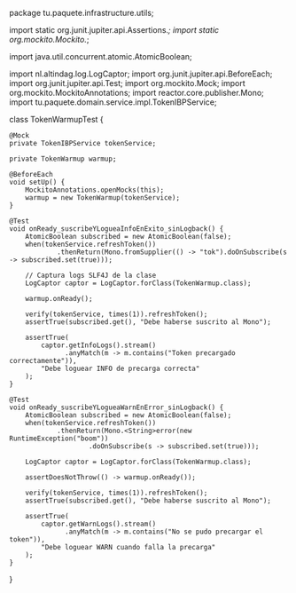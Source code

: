package tu.paquete.infrastructure.utils;

import static org.junit.jupiter.api.Assertions.*;
import static org.mockito.Mockito.*;

import java.util.concurrent.atomic.AtomicBoolean;

import nl.altindag.log.LogCaptor;
import org.junit.jupiter.api.BeforeEach;
import org.junit.jupiter.api.Test;
import org.mockito.Mock;
import org.mockito.MockitoAnnotations;
import reactor.core.publisher.Mono;
import tu.paquete.domain.service.impl.TokenIBPService;

class TokenWarmupTest {

    @Mock
    private TokenIBPService tokenService;

    private TokenWarmup warmup;

    @BeforeEach
    void setUp() {
        MockitoAnnotations.openMocks(this);
        warmup = new TokenWarmup(tokenService);
    }

    @Test
    void onReady_suscribeYLogueaInfoEnExito_sinLogback() {
        AtomicBoolean subscribed = new AtomicBoolean(false);
        when(tokenService.refreshToken())
                .thenReturn(Mono.fromSupplier(() -> "tok").doOnSubscribe(s -> subscribed.set(true)));

        // Captura logs SLF4J de la clase
        LogCaptor captor = LogCaptor.forClass(TokenWarmup.class);

        warmup.onReady();

        verify(tokenService, times(1)).refreshToken();
        assertTrue(subscribed.get(), "Debe haberse suscrito al Mono");

        assertTrue(
            captor.getInfoLogs().stream()
                  .anyMatch(m -> m.contains("Token precargado correctamente")),
            "Debe loguear INFO de precarga correcta"
        );
    }

    @Test
    void onReady_suscribeYLogueaWarnEnError_sinLogback() {
        AtomicBoolean subscribed = new AtomicBoolean(false);
        when(tokenService.refreshToken())
                .thenReturn(Mono.<String>error(new RuntimeException("boom"))
                        .doOnSubscribe(s -> subscribed.set(true)));

        LogCaptor captor = LogCaptor.forClass(TokenWarmup.class);

        assertDoesNotThrow(() -> warmup.onReady());

        verify(tokenService, times(1)).refreshToken();
        assertTrue(subscribed.get(), "Debe haberse suscrito al Mono");

        assertTrue(
            captor.getWarnLogs().stream()
                  .anyMatch(m -> m.contains("No se pudo precargar el token")),
            "Debe loguear WARN cuando falla la precarga"
        );
    }
}
